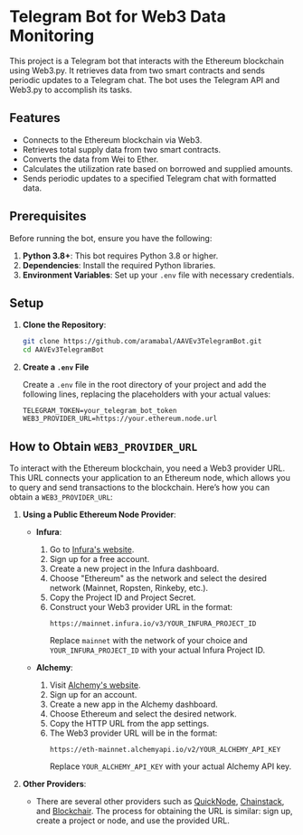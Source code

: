 # Telegram Bot for Web3 Data Monitoring

This project is a Telegram bot that interacts with the Ethereum blockchain using Web3.py. It retrieves data from two smart contracts and sends periodic updates to a Telegram chat. The bot uses the Telegram API and Web3.py to accomplish its tasks.

## Features

- Connects to the Ethereum blockchain via Web3.
- Retrieves total supply data from two smart contracts.
- Converts the data from Wei to Ether.
- Calculates the utilization rate based on borrowed and supplied amounts.
- Sends periodic updates to a specified Telegram chat with formatted data.

## Prerequisites

Before running the bot, ensure you have the following:

1. **Python 3.8+**: This bot requires Python 3.8 or higher.
2. **Dependencies**: Install the required Python libraries.
3. **Environment Variables**: Set up your `.env` file with necessary credentials.

## Setup

1. **Clone the Repository**:

   ```bash
   git clone https://github.com/aramabal/AAVEv3TelegramBot.git
   cd AAVEv3TelegramBot

2. **Create a `.env` File**

   Create a `.env` file in the root directory of your project and add the following lines, replacing the placeholders with your actual values:

   ```env
   TELEGRAM_TOKEN=your_telegram_bot_token
   WEB3_PROVIDER_URL=https://your.ethereum.node.url

## How to Obtain `WEB3_PROVIDER_URL`

To interact with the Ethereum blockchain, you need a Web3 provider URL. This URL connects your application to an Ethereum node, which allows you to query and send transactions to the blockchain. Here’s how you can obtain a `WEB3_PROVIDER_URL`:

1. **Using a Public Ethereum Node Provider**:
   - **Infura**:
     1. Go to [Infura's website](https://infura.io/).
     2. Sign up for a free account.
     3. Create a new project in the Infura dashboard.
     4. Choose "Ethereum" as the network and select the desired network (Mainnet, Ropsten, Rinkeby, etc.).
     5. Copy the Project ID and Project Secret.
     6. Construct your Web3 provider URL in the format:
        ```
        https://mainnet.infura.io/v3/YOUR_INFURA_PROJECT_ID
        ```
        Replace `mainnet` with the network of your choice and `YOUR_INFURA_PROJECT_ID` with your actual Infura Project ID.

   - **Alchemy**:
     1. Visit [Alchemy's website](https://www.alchemy.com/).
     2. Sign up for an account.
     3. Create a new app in the Alchemy dashboard.
     4. Choose Ethereum and select the desired network.
     5. Copy the HTTP URL from the app settings.
     6. The Web3 provider URL will be in the format:
        ```
        https://eth-mainnet.alchemyapi.io/v2/YOUR_ALCHEMY_API_KEY
        ```
        Replace `YOUR_ALCHEMY_API_KEY` with your actual Alchemy API key.

2. **Other Providers**:
   - There are several other providers such as [QuickNode](https://quiknode.io/), [Chainstack](https://chainstack.com/), and [Blockchair](https://blockchair.com/). The process for obtaining the URL is similar: sign up, create a project or node, and use the provided URL.


